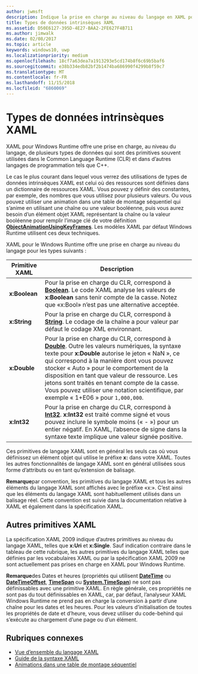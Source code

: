 ```yaml
---
author: jwmsft
description: Indique la prise en charge au niveau du langage en XAML pour Windows Runtime pour certains types de données dans le Common Language Runtime (CLR) et dans d’autres langages de programmation tels que C++.
title: Types de données intrinsèques XAML
ms.assetid: D50E6127-395D-4E27-BAA2-2FE627F4B711
ms.author: jimwalk
ms.date: 02/08/2017
ms.topic: article
keywords: windows10, uwp
ms.localizationpriority: medium
ms.openlocfilehash: 18cf7a63dea7a1913293e5cd174b8f6c69b5baf6
ms.sourcegitcommit: e38b334edb82bf2b1474ba686990f4299b8f59c7
ms.translationtype: MT
ms.contentlocale: fr-FR
ms.lasthandoff: 11/15/2018
ms.locfileid: "6860069"
---
```

# <a name="xaml-intrinsic-data-types"></a>Types de données intrinsèques XAML


XAML pour Windows Runtime offre une prise en charge, au niveau du langage, de plusieurs types de données qui sont des primitives souvent utilisées dans le Common Language Runtime (CLR) et dans d’autres langages de programmation tels que C++.

Le cas le plus courant dans lequel vous verrez des utilisations de types de données intrinsèques XAML est celui où des ressources sont définies dans un dictionnaire de ressources XAML. Vous pouvez y définir des constantes, par exemple, des nombres que vous utilisez pour plusieurs valeurs. Ou vous pouvez utiliser une animation dans une table de montage séquentiel qui s’anime en utilisant une chaîne ou une valeur booléenne, puis vous aurez besoin d’un élément objet XAML représentant la chaîne ou la valeur booléenne pour remplir l’image clé de votre définition [**ObjectAnimationUsingKeyFrames**](https://msdn.microsoft.com/library/windows/apps/br210320). Les modèles XAML par défaut Windows Runtime utilisent ces deux techniques.

XAML pour le Windows Runtime offre une prise en charge au niveau du langage pour les types suivants :

| Primitive XAML | Description |
|-------|-------------|
| **x:Boolean**  | Pour la prise en charge du CLR, correspond à [**Boolean**](https://msdn.microsoft.com/library/windows/apps/xaml/system.boolean.aspx). Le code XAML analyse les valeurs de **x:Boolean** sans tenir compte de la casse. Notez que «x:Bool» n’est pas une alternative acceptée. |
| **x:String**   | Pour la prise en charge du CLR, correspond à [**String**](https://msdn.microsoft.com/library/windows/apps/xaml/system.string.aspx). Le codage de la chaîne a pour valeur par défaut le codage XML environnant. |
| **x:Double**   | Pour la prise en charge du CLR, correspond à [**Double**](https://msdn.microsoft.com/library/windows/apps/xaml/system.double.aspx). Outre les valeurs numériques, la syntaxe texte pour **x:Double** autorise le jeton « NaN », ce qui correspond à la manière dont vous pouvez stocker « Auto » pour le comportement de la disposition en tant que valeur de ressource. Les jetons sont traités en tenant compte de la casse. Vous pouvez utiliser une notation scientifique, par exemple « 1+E06 » pour `1,000,000`. |
| **x:Int32**    | Pour la prise en charge du CLR, correspond à [**Int32**](https://msdn.microsoft.com/library/windows/apps/xaml/system.int32.aspx). **x:Int32** est traité comme signé et vous pouvez inclure le symbole moins (« - ») pour un entier négatif. En XAML, l’absence de signe dans la syntaxe texte implique une valeur signée positive. |

Ces primitives de langage XAML sont en général les seuls cas où vous définissez un élément objet qui utilise le préfixe **x:** dans votre XAML. Toutes les autres fonctionnalités de langage XAML sont en général utilisées sous forme d’attributs ou en tant qu’extension de balisage.

**Remarque**par convention, les primitives du langage XAML et tous les autres éléments du langage XAML sont affichés avec le préfixe «x:». C’est ainsi que les éléments du langage XAML sont habituellement utilisés dans un balisage réel. Cette convention est suivie dans la documentation relative à XAML et également dans la spécification XAML.

## <a name="other-xaml-primitives"></a>Autres primitives XAML

La spécification XAML 2009 indique d’autres primitives au niveau du langage XAML, telles que **x:Uri** et **x:Single**. Sauf indication contraire dans le tableau de cette rubrique, les autres primitives du langage XAML telles que définies par les vocabulaires XAML ou par la spécification XAML 2009 ne sont actuellement pas prises en charge en XAML pour Windows Runtime.

**Remarque**des Dates et heures (propriétés qui utilisent [**DateTime**](https://msdn.microsoft.com/library/windows/apps/br206576) ou [**DateTimeOffset**](https://msdn.microsoft.com/library/windows/apps/xaml/system.datetimeoffset.aspx), [**TimeSpan**](https://msdn.microsoft.com/library/windows/apps/br225996) ou [**System.TimeSpan**](https://msdn.microsoft.com/library/windows/apps/xaml/system.timespan.aspx)) ne sont pas définissables avec une primitive XAML. En règle générale, ces propriétés ne sont pas du tout définissables en XAML, car, par défaut, l’analyseur XAML Windows Runtime ne prend pas en charge la conversion à partir d’une chaîne pour les dates et les heures. Pour les valeurs d’initialisation de toutes les propriétés de date et d’heure, vous devez utiliser du code-behind qui s’exécute au chargement d’une page ou d’un élément.

## <a name="related-topics"></a>Rubriques connexes

* [Vue d’ensemble du langage XAML](xaml-overview.md)
* [Guide de la syntaxe XAML](xaml-syntax-guide.md)
* [Animations dans une table de montage séquentiel](https://msdn.microsoft.com/library/windows/apps/mt187354)
 

